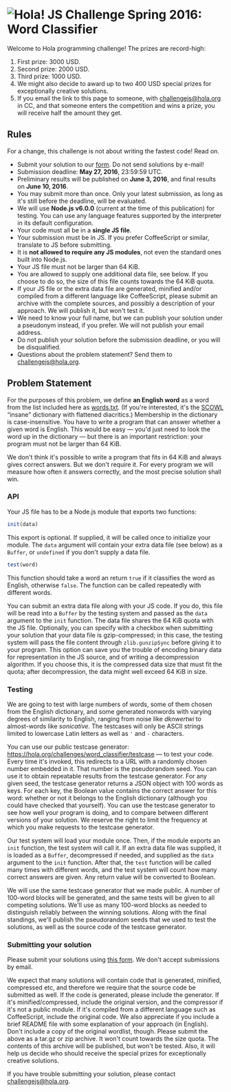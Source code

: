 # <img src=https://hola.org/img/logo.png alt="Hola!"> JS Challenge Spring 2016: Word Classifier

Welcome to Hola programming challenge! The prizes are record-high:

1. First prize: 3000 USD.
2. Second prize: 2000 USD.
3. Third prize: 1000 USD.
4. We might also decide to award up to two 400 USD special prizes for exceptionally creative solutions.
5. If you email the link to this page to someone, with challengejs@hola.org in CC, and that someone enters the competition and wins a prize, you will receive half the amount they get.

## Rules

For a change, this challenge is not about writing the fastest code! Read on.

* Submit your solution to our [form](https://hola.org/challenges/word_classifier). Do not send solutions by e-mail!
* Submission deadline: **May 27, 2016**, 23:59:59 UTC.
* Preliminary results will be published on **June 3, 2016**, and final results on **June 10, 2016**.
* You may submit more than once. Only your latest submission, as long as it's still before the deadline, will be evaluated.
* We will use **Node.js v6.0.0** (current at the time of this publication) for testing. You can use any language features supported by the interpreter in its default configuration.
* Your code must all be in a **single JS file**.
* Your submission must be in JS. If you prefer CoffeeScript or similar, translate to JS before submitting.
* It is **not allowed to require any JS modules**, not even the standard ones built into Node.js.
* Your JS file must not be larger than 64 KiB.
* You are allowed to supply one additional data file, see below. If you choose to do so, the size of this file counts towards the 64 KiB quota.
* If your JS file or the extra data file are generated, minified and/or compiled from a different language like CoffeeScript, please submit an archive with the complete sources, and possibly a description of your approach. We will publish it, but won't test it.
* We need to know your full name, but we can publish your solution under a pseudonym instead, if you prefer. We will not publish your email address.
* Do not publish your solution before the submission deadline, or you will be disqualified.
* Questions about the problem statement? Send them to challengejs@hola.org.

## Problem Statement

For the purposes of this problem, we define **an English word** as a word from the list included here as [words.txt](words.txt). (If you're interested, it's the [SCOWL](http://wordlist.aspell.net/) “insane” dictionary with flattened diacritics.) Membership in the dictionary is case-insensitive. You have to write a program that can answer whether a given word is English. This would be easy — you'd just need to look the word up in the dictionary — but there is an important restriction: your program must not be larger than 64 KiB.

We don't think it's possible to write a program that fits in 64 KiB and always gives correct answers. But we don't require it. For every program we will measure how often it answers correctly, and the most precise solution shall win.

### API

Your JS file has to be a Node.js module that exports two functions:

```javascript
init(data)
```

This export is optional. If supplied, it will be called once to initialize your module. The `data` argument will contain your extra data file (see below) as a `Buffer`, or `undefined` if you don't supply a data file.

```javascript
test(word)
```

This function should take a word an return `true` if it classifies the word as English, otherwise `false`. The function can be called repeatedly with different words.

You can submit an extra data file along with your JS code. If you do, this file will be read into a `Buffer` by the testing system and passed as the `data` argument to the `init` function. The data file shares the 64 KiB quota with the JS file. Optionally, you can specify with a checkbox when submitting your solution that your data file is gzip-compressed; in this case, the testing system will pass the file content through `zlib.gunzipSync` before giving it to your program. This option can save you the trouble of encoding binary data for representation in the JS source, and of writing a decompression algorithm. If you choose this, it is the compressed data size that must fit the quota; after decompression, the data might well exceed 64 KiB in size.

### Testing

We are going to test with large numbers of words, some of them chosen from the English dictionary, and some generated nonwords with varying degrees of similarity to English, ranging from noise like *dknwertwi* to almost-words like *sonicative*. The testcases will only be ASCII strings limited to lowercase Latin letters as well as `'` and `-` characters.

You can use our public testcase generator: https://hola.org/challenges/word_classifier/testcase — to test your code. Every time it's invoked, this redirects to a URL with a randomly chosen number embedded in it. That number is the pseudorandom seed. You can use it to obtain repeatable results from the testcase generator. For any given seed, the testcase generator returns a JSON object with 100 words as keys. For each key, the Boolean value contains the correct answer for this word: whether or not it belongs to the English dictionary (although you could have checked that yourself). You can use the testcase generator to see how well your program is doing, and to compare between different versions of your solution. We reserve the right to limit the frequency at which you make requests to the testcase generator.

Our test system will load your module once. Then, if the module exports an `init` function, the test system will call it. If an extra data file was supplied, it is loaded as a `Buffer`, decompressed if needed, and supplied as the `data` argument to the `init` function. After that, the `test` function will be called many times with different words, and the test system will count how many correct answers are given. Any return value will be converted to Boolean.

We will use the same testcase generator that we made public. A number of 100-word blocks will be generated, and the same tests will be given to all competing solutions. We'll use as many 100-word blocks as needed to distinguish reliably between the winning solutions. Along with the final standings, we'll publish the pseudorandom seeds that we used to test the solutions, as well as the source code of the testcase generator.

### Submitting your solution

Please submit your solutions using [this form](https://hola.org/challenges/word_classifier). We don't accept submissions by email.

We expect that many solutions will contain code that is generated, minified, compressed etc, and therefore we require that the source code be submitted as well. If the code is generated, please include the generator. If it's minified/compressed, include the original version, and the compressor if it's not a public module. If it's compiled from a different language such as CoffeeScript, include the original code. We also appreciate if you include a brief README file with some explanation of your approach (in English). Don't include a copy of the original wordlist, though. Please submit the above as a tar.gz or zip archive. It won't count towards the size quota. The contents of this archive will be published, but won't be tested. Also, it will help us decide who should receive the special prizes for exceptionally creative solutions.

If you have trouble submitting your solution, please contact challengejs@hola.org.
